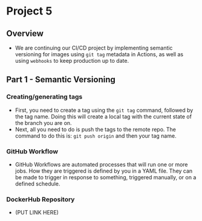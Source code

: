 # Project 5

## Overview
- We are continuing our CI/CD project by implementing semantic versioning for images using `git tag` metadata in Actions, as well as using `webhooks` to keep production up to date.

## Part 1 - Semantic Versioning

### Creating/generating tags
- First, you need to create a tag using the `git tag` command, followed by the tag name. Doing this will create a local tag with the current state of the branch you are on.
- Next, all you need to do is push the tags to the remote repo. The command to do this is: `git push origin` and then your tag name.

### GitHub Workflow
- GitHub Workflows are automated processes that will run one or more jobs. How they are triggered is defined by you in a YAML file. They can be made to trigger in response to something, triggered manually, or on a defined schedule.

### DockerHub Repository
- (PUT LINK HERE)
